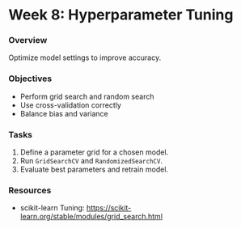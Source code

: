 # Week 8: Hyperparameter Tuning

### Overview
Optimize model settings to improve accuracy.

### Objectives
- Perform grid search and random search
- Use cross-validation correctly
- Balance bias and variance

### Tasks
1. Define a parameter grid for a chosen model.
2. Run `GridSearchCV` and `RandomizedSearchCV`.
3. Evaluate best parameters and retrain model.

### Resources
- scikit-learn Tuning: https://scikit-learn.org/stable/modules/grid_search.html
